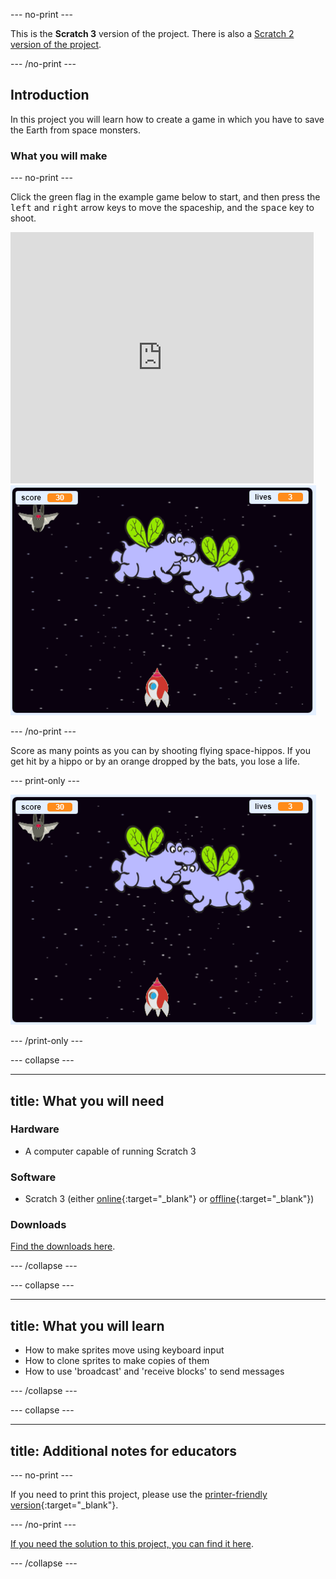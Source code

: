 --- no-print ---

This is the **Scratch 3** version of the project. There is also a [Scratch 2 version of the project](https://projects.raspberrypi.org/en/projects/clone-wars-scratch2).

--- /no-print ---

## Introduction

In this project you will learn how to create a game in which you have to save the Earth from space monsters.

### What you will make

--- no-print ---

Click the green flag in the example game below to start, and then press the <kbd>left</kbd> and <kbd>right</kbd> arrow keys to move the spaceship, and the <kbd>space</kbd> key to shoot.

<div class="scratch-preview">
  <iframe allowtransparency="true" width="485" height="402" src="https://scratch.mit.edu/projects/embed/276887163/?autostart=false" frameborder="0" scrolling="no"></iframe>
  <img src="images/showcase.png">
</div>

--- /no-print ---

Score as many points as you can by shooting flying space-hippos. If you get hit by a hippo or by an orange dropped by the bats, you lose a life.

--- print-only ---

![desc](images/showcase.png)

--- /print-only ---

--- collapse ---

---
title: What you will need
---

### Hardware

+ A computer capable of running Scratch 3

### Software

+ Scratch 3 (either [online](https://rpf.io/scratchon){:target="_blank"} or [offline](https://rpf.io/scratchoff){:target="_blank"})

### Downloads

[Find the downloads here](http://rpf.io/p/en/clone-wars-go).

--- /collapse ---

--- collapse ---

---
title: What you will learn
---

+ How to make sprites move using keyboard input
+ How to clone sprites to make copies of them
+ How to use 'broadcast' and 'receive blocks' to send messages

--- /collapse ---

--- collapse ---

---
title: Additional notes for educators
---

--- no-print ---

If you need to print this project, please use the [printer-friendly version](https://projects.raspberrypi.org/en/projects/clone-wars/print){:target="_blank"}.

--- /no-print ---

[If you need the solution to this project, you can find it here](http://rpf.io/p/en/clone-wars-get).

--- /collapse ---

